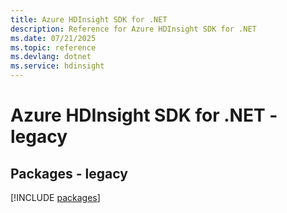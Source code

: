 ```yaml
---
title: Azure HDInsight SDK for .NET
description: Reference for Azure HDInsight SDK for .NET
ms.date: 07/21/2025
ms.topic: reference
ms.devlang: dotnet
ms.service: hdinsight
---
```

# Azure HDInsight SDK for .NET - legacy
## Packages - legacy
[!INCLUDE [packages](hdinsight-index.md)]